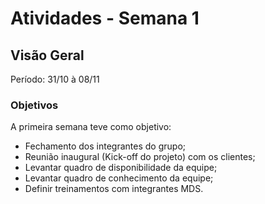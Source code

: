 # Atividades - Semana 1

## Visão Geral

Período: 31/10 à 08/11

### Objetivos
A primeira semana teve como objetivo:

- Fechamento dos integrantes do grupo;
- Reunião inaugural (Kick-off do projeto) com os clientes;
- Levantar quadro de disponibilidade da equipe;
- Levantar quadro de conhecimento da equipe;
- Definir treinamentos com integrantes MDS.
